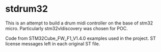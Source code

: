 # stdrum32

This is an attempt to build a drum midi controller on the base of stm32 micro.
Particularly stm32vldiscovery was chosen for POC.

Code from STM32Cube_FW_F1_V1.4.0 examples used in the project.
ST license messages left in each original ST file.
